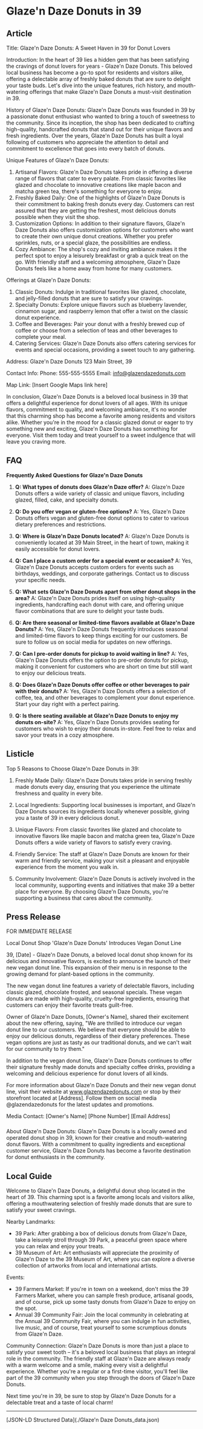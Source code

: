 # Glaze'n Daze Donuts in 39

## Article
Title: Glaze'n Daze Donuts: A Sweet Haven in 39 for Donut Lovers

Introduction:
In the heart of 39 lies a hidden gem that has been satisfying the cravings of donut lovers for years - Glaze'n Daze Donuts. This beloved local business has become a go-to spot for residents and visitors alike, offering a delectable array of freshly baked donuts that are sure to delight your taste buds. Let's dive into the unique features, rich history, and mouth-watering offerings that make Glaze'n Daze Donuts a must-visit destination in 39.

History of Glaze'n Daze Donuts:
Glaze'n Daze Donuts was founded in 39 by a passionate donut enthusiast who wanted to bring a touch of sweetness to the community. Since its inception, the shop has been dedicated to crafting high-quality, handcrafted donuts that stand out for their unique flavors and fresh ingredients. Over the years, Glaze'n Daze Donuts has built a loyal following of customers who appreciate the attention to detail and commitment to excellence that goes into every batch of donuts.

Unique Features of Glaze'n Daze Donuts:
1. Artisanal Flavors: Glaze'n Daze Donuts takes pride in offering a diverse range of flavors that cater to every palate. From classic favorites like glazed and chocolate to innovative creations like maple bacon and matcha green tea, there's something for everyone to enjoy.
2. Freshly Baked Daily: One of the highlights of Glaze'n Daze Donuts is their commitment to baking fresh donuts every day. Customers can rest assured that they are getting the freshest, most delicious donuts possible when they visit the shop.
3. Customization Options: In addition to their signature flavors, Glaze'n Daze Donuts also offers customization options for customers who want to create their own unique donut creations. Whether you prefer sprinkles, nuts, or a special glaze, the possibilities are endless.
4. Cozy Ambiance: The shop's cozy and inviting ambiance makes it the perfect spot to enjoy a leisurely breakfast or grab a quick treat on the go. With friendly staff and a welcoming atmosphere, Glaze'n Daze Donuts feels like a home away from home for many customers.

Offerings at Glaze'n Daze Donuts:
1. Classic Donuts: Indulge in traditional favorites like glazed, chocolate, and jelly-filled donuts that are sure to satisfy your cravings.
2. Specialty Donuts: Explore unique flavors such as blueberry lavender, cinnamon sugar, and raspberry lemon that offer a twist on the classic donut experience.
3. Coffee and Beverages: Pair your donut with a freshly brewed cup of coffee or choose from a selection of teas and other beverages to complete your meal.
4. Catering Services: Glaze'n Daze Donuts also offers catering services for events and special occasions, providing a sweet touch to any gathering.

Address:
Glaze'n Daze Donuts
123 Main Street, 39

Contact Info:
Phone: 555-555-5555
Email: info@glazendazedonuts.com

Map Link: [Insert Google Maps link here]

In conclusion, Glaze'n Daze Donuts is a beloved local business in 39 that offers a delightful experience for donut lovers of all ages. With its unique flavors, commitment to quality, and welcoming ambiance, it's no wonder that this charming shop has become a favorite among residents and visitors alike. Whether you're in the mood for a classic glazed donut or eager to try something new and exciting, Glaze'n Daze Donuts has something for everyone. Visit them today and treat yourself to a sweet indulgence that will leave you craving more.

## FAQ
**Frequently Asked Questions for Glaze'n Daze Donuts**

1. **Q: What types of donuts does Glaze'n Daze offer?**
   A: Glaze'n Daze Donuts offers a wide variety of classic and unique flavors, including glazed, filled, cake, and specialty donuts.

2. **Q: Do you offer vegan or gluten-free options?**
   A: Yes, Glaze'n Daze Donuts offers vegan and gluten-free donut options to cater to various dietary preferences and restrictions.

3. **Q: Where is Glaze'n Daze Donuts located?**
   A: Glaze'n Daze Donuts is conveniently located at 39 Main Street, in the heart of town, making it easily accessible for donut lovers.

4. **Q: Can I place a custom order for a special event or occasion?**
   A: Yes, Glaze'n Daze Donuts accepts custom orders for events such as birthdays, weddings, and corporate gatherings. Contact us to discuss your specific needs.

5. **Q: What sets Glaze'n Daze Donuts apart from other donut shops in the area?**
   A: Glaze'n Daze Donuts prides itself on using high-quality ingredients, handcrafting each donut with care, and offering unique flavor combinations that are sure to delight your taste buds.

6. **Q: Are there seasonal or limited-time flavors available at Glaze'n Daze Donuts?**
   A: Yes, Glaze'n Daze Donuts frequently introduces seasonal and limited-time flavors to keep things exciting for our customers. Be sure to follow us on social media for updates on new offerings.

7. **Q: Can I pre-order donuts for pickup to avoid waiting in line?**
   A: Yes, Glaze'n Daze Donuts offers the option to pre-order donuts for pickup, making it convenient for customers who are short on time but still want to enjoy our delicious treats.

8. **Q: Does Glaze'n Daze Donuts offer coffee or other beverages to pair with their donuts?**
   A: Yes, Glaze'n Daze Donuts offers a selection of coffee, tea, and other beverages to complement your donut experience. Start your day right with a perfect pairing.

9. **Q: Is there seating available at Glaze'n Daze Donuts to enjoy my donuts on-site?**
   A: Yes, Glaze'n Daze Donuts provides seating for customers who wish to enjoy their donuts in-store. Feel free to relax and savor your treats in a cozy atmosphere.

## Listicle
Top 5 Reasons to Choose Glaze'n Daze Donuts in 39:

1. Freshly Made Daily: Glaze'n Daze Donuts takes pride in serving freshly made donuts every day, ensuring that you experience the ultimate freshness and quality in every bite.

2. Local Ingredients: Supporting local businesses is important, and Glaze'n Daze Donuts sources its ingredients locally whenever possible, giving you a taste of 39 in every delicious donut.

3. Unique Flavors: From classic favorites like glazed and chocolate to innovative flavors like maple bacon and matcha green tea, Glaze'n Daze Donuts offers a wide variety of flavors to satisfy every craving.

4. Friendly Service: The staff at Glaze'n Daze Donuts are known for their warm and friendly service, making your visit a pleasant and enjoyable experience from the moment you walk in.

5. Community Involvement: Glaze'n Daze Donuts is actively involved in the local community, supporting events and initiatives that make 39 a better place for everyone. By choosing Glaze'n Daze Donuts, you're supporting a business that cares about the community.

## Press Release
FOR IMMEDIATE RELEASE

Local Donut Shop 'Glaze'n Daze Donuts' Introduces Vegan Donut Line

39, [Date] - Glaze'n Daze Donuts, a beloved local donut shop known for its delicious and innovative flavors, is excited to announce the launch of their new vegan donut line. This expansion of their menu is in response to the growing demand for plant-based options in the community.

The new vegan donut line features a variety of delectable flavors, including classic glazed, chocolate frosted, and seasonal specials. These vegan donuts are made with high-quality, cruelty-free ingredients, ensuring that customers can enjoy their favorite treats guilt-free.

Owner of Glaze'n Daze Donuts, [Owner's Name], shared their excitement about the new offering, saying, "We are thrilled to introduce our vegan donut line to our customers. We believe that everyone should be able to enjoy our delicious donuts, regardless of their dietary preferences. These vegan options are just as tasty as our traditional donuts, and we can't wait for our community to try them."

In addition to the vegan donut line, Glaze'n Daze Donuts continues to offer their signature freshly made donuts and specialty coffee drinks, providing a welcoming and delicious experience for donut lovers of all kinds.

For more information about Glaze'n Daze Donuts and their new vegan donut line, visit their website at www.glazendazedonuts.com or stop by their storefront located at [Address]. Follow them on social media @glazendazedonuts for the latest updates and promotions.

Media Contact:
[Owner's Name]
[Phone Number]
[Email Address]

###

About Glaze'n Daze Donuts:
Glaze'n Daze Donuts is a locally owned and operated donut shop in 39, known for their creative and mouth-watering donut flavors. With a commitment to quality ingredients and exceptional customer service, Glaze'n Daze Donuts has become a favorite destination for donut enthusiasts in the community.

## Local Guide
Welcome to Glaze'n Daze Donuts, a delightful donut shop located in the heart of 39. This charming spot is a favorite among locals and visitors alike, offering a mouthwatering selection of freshly made donuts that are sure to satisfy your sweet cravings.

Nearby Landmarks:
- 39 Park: After grabbing a box of delicious donuts from Glaze'n Daze, take a leisurely stroll through 39 Park, a peaceful green space where you can relax and enjoy your treats.
- 39 Museum of Art: Art enthusiasts will appreciate the proximity of Glaze'n Daze to the 39 Museum of Art, where you can explore a diverse collection of artworks from local and international artists.

Events:
- 39 Farmers Market: If you're in town on a weekend, don't miss the 39 Farmers Market, where you can sample fresh produce, artisanal goods, and of course, pick up some tasty donuts from Glaze'n Daze to enjoy on the spot.
- Annual 39 Community Fair: Join the local community in celebrating at the Annual 39 Community Fair, where you can indulge in fun activities, live music, and of course, treat yourself to some scrumptious donuts from Glaze'n Daze.

Community Connection:
Glaze'n Daze Donuts is more than just a place to satisfy your sweet tooth – it's a beloved local business that plays an integral role in the community. The friendly staff at Glaze'n Daze are always ready with a warm welcome and a smile, making every visit a delightful experience. Whether you're a regular or a first-time visitor, you'll feel like part of the 39 community when you step through the doors of Glaze'n Daze Donuts.

Next time you're in 39, be sure to stop by Glaze'n Daze Donuts for a delectable treat and a taste of local charm!


---

[JSON-LD Structured Data](./Glaze'n Daze Donuts_data.json)
